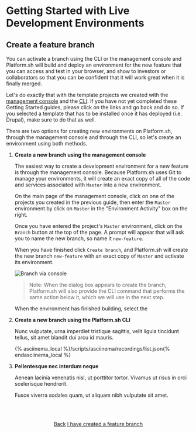 # Getting Started with Live Development Environments

## Create a feature branch

You can activate a branch using the CLI or the management console and Platform.sh will build and deploy an environment for the new feature that you can access and test in your browser, and show to investors or collaborators so that you can be confident that it will work great when it is finally merged.

Let's do exactly that with the template projects we created with the [management console](/gettingstarted/first-project.md) and the [CLI](/gettingstarted/next-steps/cli/start.md). If you have not yet completed these Getting Started guides, please click on the links and go back and do so. If you selected a template that has to be installed once it has deployed (i.e. Drupal), make sure to do that as well.

There are two options for creating new environments on Platform.sh, through the management console and through the CLI, so let's create an environment using both methods.

1. **Create a new branch using the management console**

   The easiest way to create a development environment for a new feature is through the management console. Because Platform.sh uses Git to manage your environments, it will create an exact copy of all of the code and services associated with `Master` into a new environment.
   
   On the main page of the management console, click on one of the projects you created in the previous guide, then enter the `Master` environment by click on `Master` in the "Environment Activity" box on the right.
   
   Once you have entered the project's `Master` environment, click on the `Branch` button at the top of the page. A prompt will appear that will ask you to name the new branch, so name it `new-feature`.
   
   When you have finished click `Create branch`, and Platform.sh will create the new branch `new-feature` with an exact copy of `Master` and activate its environment.
   
   ![Branch via console](/videos/console-branch.gif)
   
   > Note: When the dialog box appears to create the branch, Platform.sh will also provide the CLI command that performs the same action below it, which we will use in the next step.
   
   When the environment has finished building, select the 
   
2. **Create a new branch using the Platform.sh CLI**
   
   Nunc vulputate, urna imperdiet tristique sagittis, velit ligula tincidunt tellus, sit amet blandit dui arcu id mauris. 
   
   {% asciinema_local %}/scripts/asciinema/recordings/list.json{% endasciinema_local %}
   
3. **Pellentesque nec interdum neque** 

   Aenean lacinia venenatis nisl, ut porttitor tortor. Vivamus ut risus in orci scelerisque hendrerit. 
   
   Fusce viverra sodales quam, ut aliquam nibh vulputate sit amet.

<html>
<head>
<link rel="stylesheet" href="/styles/styles.css">
</head>
<body>

<br/><br/>

<center>

<a href="/gettingstarted/next-steps/dev-envs/start.html" class="buttongen small">Back</a>
<a href="/gettingstarted/next-steps/dev-envs/step-2.html" class="buttongen small">I have created a feature branch</a>

</center>

<br/><br/>

</body>
</html>

